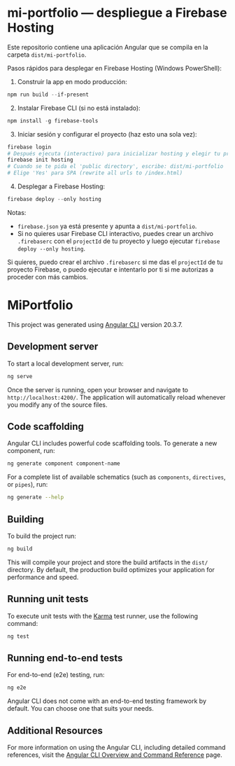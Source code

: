 # mi-portfolio — despliegue a Firebase Hosting

Este repositorio contiene una aplicación Angular que se compila en la carpeta `dist/mi-portfolio`.

Pasos rápidos para desplegar en Firebase Hosting (Windows PowerShell):

1. Construir la app en modo producción:

```powershell
npm run build --if-present
```

2. Instalar Firebase CLI (si no está instalado):

```powershell
npm install -g firebase-tools
```

3. Iniciar sesión y configurar el proyecto (haz esto una sola vez):

```powershell
firebase login
# Después ejecuta (interactivo) para inicializar hosting y elegir tu proyecto existente o crear uno nuevo:
firebase init hosting
# Cuando se te pida el 'public directory', escribe: dist/mi-portfolio
# Elige 'Yes' para SPA (rewrite all urls to /index.html)
```

4. Desplegar a Firebase Hosting:

```powershell
firebase deploy --only hosting
```

Notas:
- `firebase.json` ya está presente y apunta a `dist/mi-portfolio`.
- Si no quieres usar Firebase CLI interactivo, puedes crear un archivo `.firebaserc` con el `projectId` de tu proyecto y luego ejecutar `firebase deploy --only hosting`.

Si quieres, puedo crear el archivo `.firebaserc` si me das el `projectId` de tu proyecto Firebase, o puedo ejecutar e intentarlo por ti si me autorizas a proceder con más cambios.
# MiPortfolio

This project was generated using [Angular CLI](https://github.com/angular/angular-cli) version 20.3.7.

## Development server

To start a local development server, run:

```bash
ng serve
```

Once the server is running, open your browser and navigate to `http://localhost:4200/`. The application will automatically reload whenever you modify any of the source files.

## Code scaffolding

Angular CLI includes powerful code scaffolding tools. To generate a new component, run:

```bash
ng generate component component-name
```

For a complete list of available schematics (such as `components`, `directives`, or `pipes`), run:

```bash
ng generate --help
```

## Building

To build the project run:

```bash
ng build
```

This will compile your project and store the build artifacts in the `dist/` directory. By default, the production build optimizes your application for performance and speed.

## Running unit tests

To execute unit tests with the [Karma](https://karma-runner.github.io) test runner, use the following command:

```bash
ng test
```

## Running end-to-end tests

For end-to-end (e2e) testing, run:

```bash
ng e2e
```

Angular CLI does not come with an end-to-end testing framework by default. You can choose one that suits your needs.

## Additional Resources

For more information on using the Angular CLI, including detailed command references, visit the [Angular CLI Overview and Command Reference](https://angular.dev/tools/cli) page.
